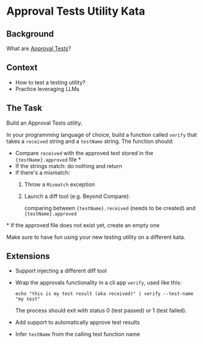 # Approval Tests Utility Kata

## Background

What are [Approval Tests](https://approvaltests.com/)?

## Context

- How to test a testing utility?
- Practice leveraging LLMs

## The Task

Build an Approval Tests utility.

In your programming language of choice, build a function called `verify` that takes a `received` string and a `testName` string.
The function should:

- Compare `received` with the approved text stored in the `{testName}.approved` file \*
- If the strings match: do nothing and return
- If there's a mismatch:
  1. Throw a `Mismatch` exception
  2. Launch a diff tool (e.g. Beyond Compare):

      comparing between `{testName}.received` (needs to be created) and `{testName}.approved`

\* If the approved file does not exist yet, create an empty one

Make sure to have fun using your new testing utility on a different kata.

## Extensions

- Support injecting a different diff tool
- Wrap the approvals functionality in a cli app `verify`, used like this:

    ```shell
    echo "this is my test result (aka received)" | verify --test-name "my test"
    ```

    The process should exit with status 0 (test passed) or 1 (test failed).

- Add support to automatically approve test results
- Infer `testName` from the calling test function name
